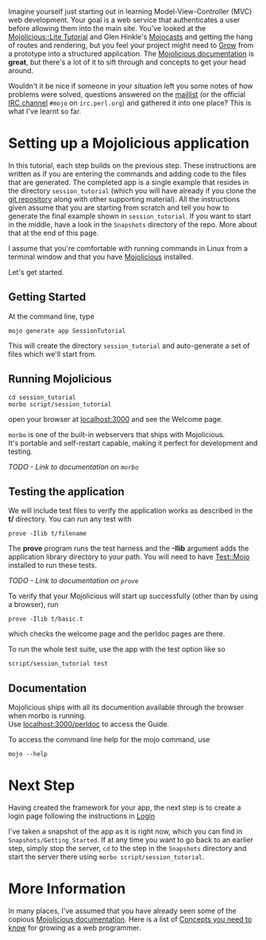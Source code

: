 Imagine yourself just starting out in learning Model-View-Controller (MVC) web development.
Your goal is a web service that authenticates a user before allowing them into the main site.
You've looked at the 
[Mojolicious::Lite Tutorial](http://mojolicious.org/perldoc/Mojolicious/Guides/Tutorial)
and Glen Hinkle's 
[Mojocasts](http://mojocasts.com/e5)
and getting the hang of routes and rendering, but you feel your project might need to
[Grow](http://mojolicious.org/perldoc/Mojolicious/Guides/Growing)
from a prototype into a structured application.
The [Mojolicious documentation](http://mojolicious.org/perldoc/Mojolicious/Guides)
is **great**, but there's a lot of it to sift through and concepts to get your head around.

Wouldn't it be nice if someone in your situation left you some notes of how problems were solved,
questions answered on the 
[maillist](http://groups.google.com/group/mojolicious)
(or the official 
[IRC channel](https://chat.mibbit.com/?channel=%23mojo&server=irc.perl.org) 
`#mojo` on `irc.perl.org`)
and gathered it into one place?  This is what I've learnt so far.


# Setting up a Mojolicious application

In this tutorial, each step builds on the previous step.
These instructions are written as if you are entering the commands
and adding code to the files that are generated.
The completed app is a single example that resides in
the directory `session_tutorial` (which you will have already if you clone the 
[git repository](https://github.com/duffee/Mojolicious_session_example) 
along with other supporting material).
All the instructions given assume that you are starting
from scratch and tell you how to generate the final example
shown in `session_tutorial`.
If you want to start in the middle, have a look in the `Snapshots` directory of the repo.
More about that at the end of this page.

I assume that you're comfortable with running commands in Linux from a terminal window
and that you have [Mojolicious](http://mojolicious.org/) installed.

Let's get started.

## Getting Started

At the command line, type
```
mojo generate app SessionTutorial
```
This will create the directory `session_tutorial` and auto-generate a set of files which
we'll start from.

## Running Mojolicious

```
cd session_tutorial
morbo script/session_tutorial
```

open your browser at 
[localhost:3000](http://localhost:3000) 
and see the Welcome page.

`morbo` is one of the built-in webservers that ships with Mojolicious.  
It's portable and self-restart capable, making it perfect for development and testing.

_TODO - Link to documentation on `morbo`_

## Testing the application

We will include test files to verify the application works as described
in the **t/** directory.
You can run any test with
```
prove -Ilib t/filename
```
The **prove** program runs the test harness and the **-Ilib** argument 
adds the application library directory to your path.
You will need to have 
[Test::Mojo](https://metacpan.org/pod/Test::Mojo) installed to run these tests.   

_TODO - Link to documentation on `prove`_

To verify that your Mojolicious will start up successfully (other than by using a browser), run
```
prove -Ilib t/basic.t
```
which checks the welcome page and the perldoc pages are there.

To run the whole test suite, use the app with the test option like so
```
script/session_tutorial test
```

## Documentation

Mojolicious ships with all its documention available through the browser
when morbo is running.  
Use 
[localhost:3000/perldoc](http://localhost:3000/perldoc "Mojolicious Guides") 
to access the Guide.

To access the command line help for the mojo command, use
```
mojo --help
```

# Next Step

Having created the framework for your app, the next step is
to create a login page following the instructions in [Login](Login.md)

I've taken a snapshot of the app as it is right now, 
which you can find in `Snapshots/Getting_Started`.
If at any time you want to go back to an earlier step,
simply stop the server, `cd` to the step in the `Snapshots` directory
and start the server there using `morbo script/session_tutorial`.

# More Information

In many places, I've assumed that you have already seen some of the copious
[Mojolicious documentation](http://mojolicious.org/perldoc/Mojolicious/Guides).
Here is a list of 
[Concepts you need to know](http://mojolicious.org/perldoc/Mojolicious/Guides/Growing#CONCEPTS)
for growing as a web programmer.
